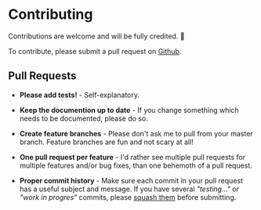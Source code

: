 # Contributing

Contributions are welcome and will be fully credited. 🤩

To contribute, please submit a pull request on [Github](https://github.com/verschuur/generator-php-package-scaffolder/pulls).

## Pull Requests

- **Please add tests!** - Self-explanatory.

- **Keep the documention up to date** - If you change something which needs to be documented, please do so.

- **Create feature branches** - Please don't ask me to pull from your master branch. Feature branches are fun and not scary at all!

- **One pull request per feature** - I'd rather see multiple pull requests for multiple features and/or bug fixes, than one behemoth of a pull request.

- **Proper commit history** - Make sure each commit in your pull request has a useful subject and message. If you have several _"testing..."_ or _"work in progres"_ commits, please [squash them](http://www.git-scm.com/book/en/v2/Git-Tools-Rewriting-History#Changing-Multiple-Commit-Messages) before submitting.
